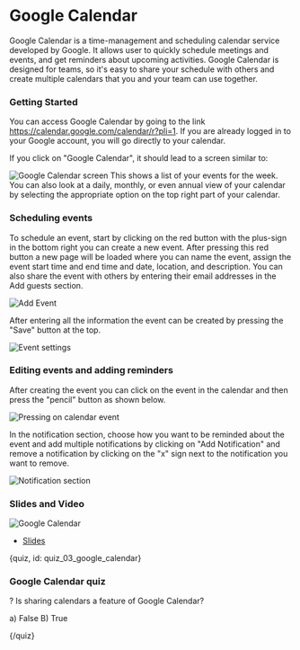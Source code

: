 # Google Calendar

Google Calendar is a time-management and scheduling calendar service developed by Google. It allows user to quickly schedule meetings and events, and get reminders about upcoming activities. Google Calendar is designed for teams, so it's easy to share your schedule with others and create multiple calendars that you and your team can use together.


### Getting Started

You can access Google Calendar by going to the link https://calendar.google.com/calendar/r?pli=1. If you are already logged in to your Google account, you will go directly to your calendar.

If you click on "Google Calendar", it should lead to a screen similar to:

![Google Calendar screen](images/03_calendar/03_google_calendar_01.png)
This shows a list of your events for the week. You can also look at a daily, monthly, or even annual view of your calendar by selecting the appropriate option on the top right part of your calendar.


### Scheduling events
To schedule an event, start by clicking on the red button with the plus-sign in the bottom right you can create a new event. After pressing this red button a new page will be loaded where you can name the event, assign the event start time and end time and date, location, and description. You can also share the event with others by entering their email addresses in the Add guests section.

![Add Event](images/03_calendar/03_google_calendar_02.png)


After entering all the information the event can be created by pressing the "Save" button at the top.

![Event settings](images/03_calendar/03_google_calendar_03.png)


### Editing events and adding reminders

After creating the event you can click on the event in the calendar and then press the "pencil" button as shown below.

![Pressing on calendar event](images/03_calendar/03_google_calendar_04.png)

In the notification section, choose how you want to be reminded about the event and add multiple notifications by clicking on "Add Notification" and remove a notification by clicking on the "x" sign next to the notification you want to remove.

![Notification section](images/03_calendar/03_google_calendar_05.png)

### Slides and Video

![Google Calendar](https://youtu.be/Wgv18rREqO4)

* [Slides](https://docs.google.com/presentation/d/1t74f2Xf4h8Hoq8wK2LdI4H35d57Ty8Vpm1ifMuD5y9o/edit?usp=sharing)

{quiz, id: quiz_03_google_calendar}

### Google Calendar quiz

? Is sharing calendars a feature of Google Calendar?

a) False
B) True

{/quiz}